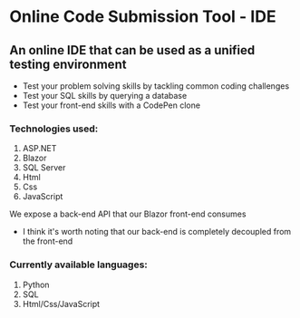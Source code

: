 # Online Code Submission Tool - IDE

## An online IDE that can be used as a unified testing environment
  - Test your problem solving skills by tackling common coding challenges 
  - Test your SQL skills by querying a database
  - Test your front-end skills with a CodePen clone

### Technologies used:
1. ASP.NET
2. Blazor
3. SQL Server
4. Html
5. Css
6. JavaScript

We expose a back-end API that our Blazor front-end consumes
  - I think it's worth noting that our back-end is completely decoupled from the front-end
  
### Currently available languages:
1. Python
2. SQL
3. Html/Css/JavaScript
  
  
